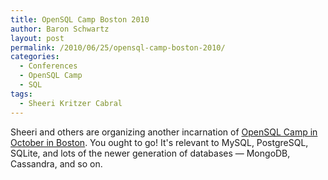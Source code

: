 ```yaml
---
title: OpenSQL Camp Boston 2010
author: Baron Schwartz
layout: post
permalink: /2010/06/25/opensql-camp-boston-2010/
categories:
  - Conferences
  - OpenSQL Camp
  - SQL
tags:
  - Sheeri Kritzer Cabral
---
```

Sheeri and others are organizing another incarnation of [OpenSQL Camp in October in Boston][1]. You ought to go! It's relevant to MySQL, PostgreSQL, SQLite, and lots of the newer generation of databases &#8212; MongoDB, Cassandra, and so on.

 [1]: http://opensqlcamp.org/Events/Boston2010/
